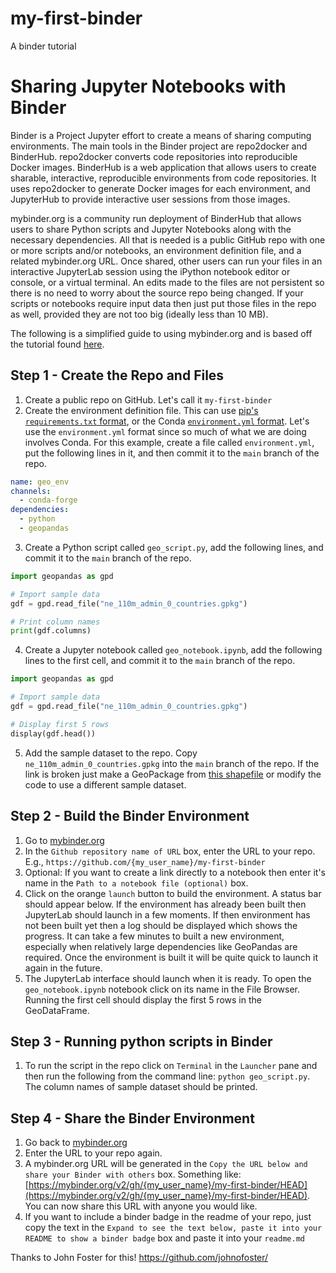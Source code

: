 # my-first-binder
 A binder tutorial
 
# Sharing Jupyter Notebooks with Binder

Binder is a Project Jupyter effort to create a means of sharing computing environments. The main tools in the Binder project are repo2docker and BinderHub. repo2docker converts code repositories into reproducible Docker images. BinderHub is a web application that allows users to create sharable, interactive, reproducible environments from code repositories. It uses repo2docker to generate Docker images for each environment, and JupyterHub to provide interactive user sessions from those images.

mybinder.org is a community run deployment of BinderHub that allows users to share Python scripts and Jupyter Notebooks along with the necessary dependencies. All that is needed is a public GitHub repo with one or more scripts and/or notebooks, an environment definition file, and a related mybinder.org URL. Once shared, other users can run your files in an interactive JupyterLab session using the iPython notebook editor or console, or a virtual terminal. An edits made to the files are not persistent so there is no need to worry about the source repo being changed. If your scripts or notebooks require input data then just put those files in the repo as well, provided they are not too big (ideally less than 10 MB).

The following is a simplified guide to using mybinder.org and is based off the tutorial found [here](https://the-turing-way.netlify.app/communication/binder/zero-to-binder.html).

## Step 1 - Create the Repo and Files

1. Create a public repo on GitHub. Let's call it `my-first-binder`
2. Create the environment definition file. This can use [pip's `requirements.txt` format](https://pip.pypa.io/en/stable/reference/requirements-file-format/), or the Conda [`environment.yml` format](https://docs.conda.io/projects/conda/en/latest/user-guide/tasks/manage-environments.html#create-env-file-manually). Let's use the `environment.yml` format since so much of what we are doing involves Conda. For this example, create a file called `environment.yml`, put the following lines in it, and then commit it to the `main` branch of the repo.

``` yml
name: geo_env
channels:
  - conda-forge
dependencies:
  - python
  - geopandas
```

3. Create a Python script called `geo_script.py`, add the following lines, and commit it to the `main` branch of the repo.

``` python
import geopandas as gpd

# Import sample data
gdf = gpd.read_file("ne_110m_admin_0_countries.gpkg")

# Print column names
print(gdf.columns)
```

4. Create a Jupyter notebook called `geo_notebook.ipynb`, add the following lines to the first cell, and commit it to the `main` branch of the repo.

``` python
import geopandas as gpd

# Import sample data
gdf = gpd.read_file("ne_110m_admin_0_countries.gpkg")

# Display first 5 rows
display(gdf.head())
```

5. Add the sample dataset to the repo. Copy `ne_110m_admin_0_countries.gpkg`  into the `main` branch of the repo. If the link is broken just make a GeoPackage from [this shapefile](https://www.naturalearthdata.com/http//www.naturalearthdata.com/download/110m/cultural/ne_110m_admin_0_countries.zip) or modify the code to use a different sample dataset.

## Step 2 - Build the Binder Environment

1. Go to [mybinder.org](https://mybinder.org/)
2. In the `Github repository name of URL` box, enter the URL to your repo. E.g., `https://github.com/{my_user_name}/my-first-binder`
3. Optional: If you want to create a link directly to a notebook then enter it's name in the `Path to a notebook file (optional)` box.
4. Click on the orange `launch` button to build the environment. A status bar should appear below. If the environment has already been built then JupyterLab should launch in a few moments. If then environment has not been built yet then a log should be displayed which shows the progress. It can take a few minutes to built a new environment, especially when relatively large dependencies like GeoPandas are required. Once the environment is built it will be quite quick to launch it again in the future.
5. The JupyterLab interface should launch when it is ready. To open the `geo_notebook.ipynb` notebook click on its name in the File Browser. Running the first cell should display the first 5 rows in the GeoDataFrame.

## Step 3 - Running python scripts in Binder
1. To run the script in the repo click on `Terminal` in the `Launcher` pane and then run the following from the command line: `python geo_script.py`. The column names of sample dataset should be printed.

## Step 4 - Share the Binder Environment

1. Go back to [mybinder.org](https://mybinder.org/)
2. Enter the URL to your repo again.
3. A mybinder.org URL will be generated in the `Copy the URL below and share your Binder with others` box. Something like: [https://mybinder.org/v2/gh/{my_user_name}/my-first-binder/HEAD](https://mybinder.org/v2/gh/{my_user_name}/my-first-binder/HEAD). You can now share this URL with anyone you would like.
4. If you want to include a binder badge in the readme of your repo, just copy the text in the `Expand to see the text below, paste it into your README to show a binder badge` box and paste it into your `readme.md`


Thanks to John Foster for this!  https://github.com/johnofoster/ 
